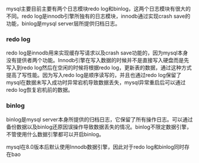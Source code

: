 mysql主要目前主要有两个日志模块redo log和binlog，这两个日志模块有很大的不同。redo log是innodb引擎所独有的日志模块，innodb通过实现crash save的功能，binlog是mysql server层所提供归档日志。
### redo log
 redo log是innodb用来实现缓存写请求以及crash save功能的，因为mysql本身没有提供者两个功能。Innodb引擎在写入数据的时候并不是直接写入硬盘而是先写入到redo log然后在空闲的时候将根据redo log，更新表的数据，通过这种方式提高了写性能。因为写入redo log是顺序读写的，并且也通过redo log保留了mysql在数据未写入成功时异常宕机导致数据丢失，mysql异常重启后可以通过redo log恢复宕机前的数据。
 ### binlog
 binlog是mysql server本身所提供的归档日志，它保留了所有操作日志。可以通过备份数据以及binlog还原因误操作导致数据丢失的情况。binlog不限定数据引擎，不管使用什么数据引擎都可以开启binlog。
 
 mysql在8.0版本后默认使用Innodb数据引擎，因此对于redo log和binlog同时存在bao
<!--stackedit_data:
eyJoaXN0b3J5IjpbLTI2MjUxODQxNSwxMjMwNTYxNzQ0XX0=
-->